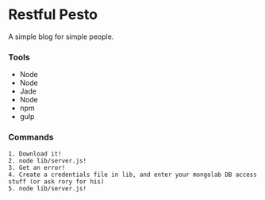 # Restful Pesto
A simple blog for simple people.

### Tools
* Node
* Node
* Jade
* Node
* npm
* gulp

### Commands
```
1. Download it!
2. node lib/server.js!
3. Get an error!
4. Create a credentials file in lib, and enter your mongolab DB access stuff (or ask rory for his)
5. node lib/server.js!
```

